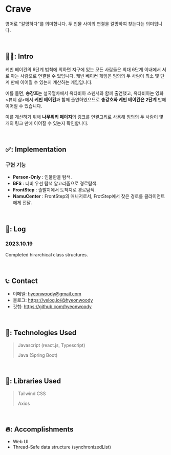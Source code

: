 # Crave
영어로 "갈망하다"를 의미합니다. 두 인물 사이의 연결을 갈망하여 찾는다는 의미입니다.

<br>

## 🧑‍💻: Intro

케빈 베이컨의 6단계 법칙에 의하면 지구에 있는 모든 사람들은 최대 6단계 이내에서 서로 아는 사람으로 연결될 수 있답니다. 케빈 베이컨 게임은 임의의 두 사람이 최소 몇 단계 만에 이어질 수 있는지 계산하는 게임입니다.

예를 들면, **송강호**는 설국열차에서 옥타비아 스펜서와 함께 출연했고, 옥타비아는 영화 <뷰티 샵>에서 **케빈 베이컨**과 함께 출연하였으므로 **송강호와 케빈 베이컨은 2단계** 만에 이어질 수 있습니다.

이를 계산하기 위해 **나무위키 페이지**의 링크를 연결고리로 사용해 임의의 두 사람이 몇 개의 링크 만에 이어질 수 있는지 확인합니다.

<br>

## ✅: Implementation

### 구현 기능
- **Person-Only** : 인물만을 탐색.
- **BFS** : 너비 우선 탐색 알고리즘으로 경로탐색.
- **FrontStep** : 출발지에서 도착지로 경로탐색.
- **NamuCenter** : FrontStep의 매니저로서, FrotStep에서 찾은 경로를 클라이언트에게 전달.

<br>

## 📓: Log

### 2023.10.19
Completed hirarchical class structures.


<br>

## 📞: Contact
- 이메일: hyeonwoody@gmail.com
- 블로그: https://velog.io/@hyeonwoody
- 깃헙: https://github.com/hyeonwoody

<br>

## 🧱: Technologies Used
> Javascript (react.js, Typescript)
> 
> Java (Spring Boot)

<br>

## 📖: Libraries Used
>Tailwind CSS
> 
>Axios

<br>

## 🔥: Accomplishments
- Web UI
- Thread-Safe data structure (synchronizedList)

<br>